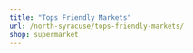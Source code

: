 ```yaml
---
title: "Tops Friendly Markets"
url: /north-syracuse/tops-friendly-markets/
shop: supermarket
---
```

